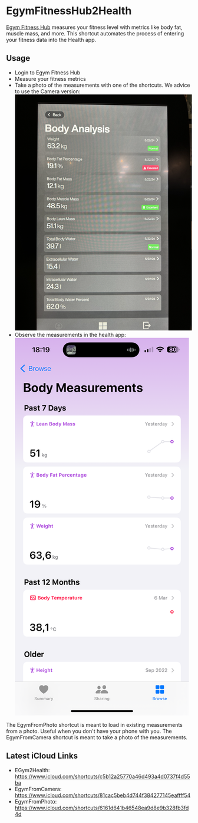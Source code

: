 
# EgymFitnessHub2Health

[Egym Fitness Hub](https://egym.com/us/workouts/fitness-hub) measures your fitness level with metrics like body fat, muscle mass, and more. This shortcut automates the process of entering your fitness data into the Health app.

## Usage

- Login to Egym Fitness Hub
- Measure your fitness metrics
- Take a photo of the measurements with one of the shortcuts. We advice to use the Camera version:
![Egym Fitness Hub Measurements](egym-fitness-hub.png)
- Observe the measurements in the health app:
![Health app](health-app.png)

The EgymFromPhoto shortcut is meant to load in existing measurements from a photo. Useful when you don't have your phone with you. The EgymFromCamera shortcut is meant to take a photo of the measurements.


## Latest iCloud Links

- EGym2Health: https://www.icloud.com/shortcuts/c5b12a25770a46d493a4d0737f4d55ba
- EgymFromCamera: https://www.icloud.com/shortcuts/81cac5beb4d744f384277145eaffff54
- EgymFromPhoto: https://www.icloud.com/shortcuts/6161d641b46548ea9d8e9b328fb3fd4d